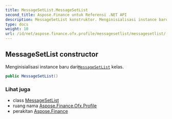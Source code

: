 ```yaml
---
title: MessageSetList.MessageSetList
second_title: Aspose.Finance untuk Referensi .NET API
description: MessageSetList konstruktor. Menginisialisasi instance baru dariMessageSetList kelas.
type: docs
weight: 10
url: /id/net/aspose.finance.ofx.profile/messagesetlist/messagesetlist/
---
```

## MessageSetList constructor

Menginisialisasi instance baru dari[`MessageSetList`](../) kelas.

```csharp
public MessageSetList()
```

### Lihat juga

* class [MessageSetList](../)
* ruang nama [Aspose.Finance.Ofx.Profile](../../messagesetlist/)
* perakitan [Aspose.Finance](../../../)


